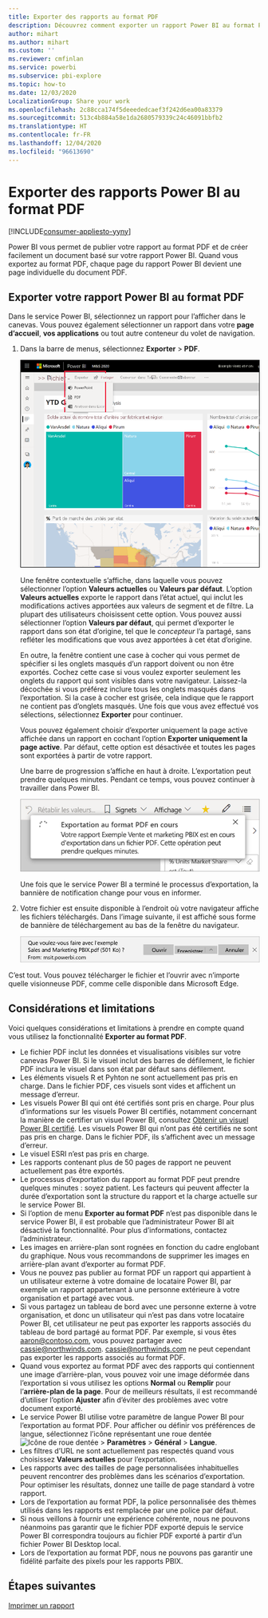 ```yaml
---
title: Exporter des rapports au format PDF
description: Découvrez comment exporter un rapport Power BI au format PDF.
author: mihart
ms.author: mihart
ms.custom: ''
ms.reviewer: cmfinlan
ms.service: powerbi
ms.subservice: pbi-explore
ms.topic: how-to
ms.date: 12/03/2020
LocalizationGroup: Share your work
ms.openlocfilehash: 2c88cca174f5deeededcaef3f242d6ea00a83379
ms.sourcegitcommit: 513c4b884a58e1da2680579339c24c46091bbfb2
ms.translationtype: HT
ms.contentlocale: fr-FR
ms.lasthandoff: 12/04/2020
ms.locfileid: "96613690"
---
```

# <a name="export-reports-from-power-bi-to-pdf"></a>Exporter des rapports Power BI au format PDF

[!INCLUDE[consumer-appliesto-yyny](../includes/consumer-appliesto-yyny.md)]


Power BI vous permet de publier votre rapport au format PDF et de créer facilement un document basé sur votre rapport Power BI. Quand vous exportez au format PDF, chaque page du rapport Power BI devient une page individuelle du document PDF.

## <a name="export-your-power-bi-report-to-pdf"></a>Exporter votre rapport Power BI au format PDF
Dans le service Power BI, sélectionnez un rapport pour l’afficher dans le canevas. Vous pouvez également sélectionner un rapport dans votre **page d’accueil**, **vos applications** ou tout autre conteneur du volet de navigation.

1. Dans la barre de menus, sélectionnez **Exporter** > **PDF**.

    ![Sélectionner Exporter dans la barre de menus](media/end-user-pdf/power-bi-export-pdfs.png)

    Une fenêtre contextuelle s’affiche, dans laquelle vous pouvez sélectionner l’option **Valeurs actuelles** ou **Valeurs par défaut**. L’option **Valeurs actuelles** exporte le rapport dans l’état actuel, qui inclut les modifications actives apportées aux valeurs de segment et de filtre. La plupart des utilisateurs choisissent cette option. Vous pouvez aussi sélectionner l’option **Valeurs par défaut**, qui permet d’exporter le rapport dans son état d’origine, tel que le *concepteur* l’a partagé, sans refléter les modifications que vous avez apportées à cet état d’origine.
    
    En outre, la fenêtre contient une case à cocher qui vous permet de spécifier si les onglets masqués d’un rapport doivent ou non être exportés. Cochez cette case si vous voulez exporter seulement les onglets du rapport qui sont visibles dans votre navigateur. Laissez-la décochée si vous préférez inclure tous les onglets masqués dans l’exportation. Si la case à cocher est grisée, cela indique que le rapport ne contient pas d’onglets masqués. Une fois que vous avez effectué vos sélections, sélectionnez **Exporter** pour continuer.
    
    Vous pouvez également choisir d’exporter uniquement la page active affichée dans un rapport en cochant l’option **Exporter uniquement la page active**.  Par défaut, cette option est désactivée et toutes les pages sont exportées à partir de votre rapport.
    
    Une barre de progression s’affiche en haut à droite. L’exportation peut prendre quelques minutes. Pendant ce temps, vous pouvez continuer à travailler dans Power BI.

    ![Messages de progression de l’exportation](media/end-user-pdf/power-bi-export-progress.png)

    Une fois que le service Power BI a terminé le processus d’exportation, la bannière de notification change pour vous en informer.

2. Votre fichier est ensuite disponible à l’endroit où votre navigateur affiche les fichiers téléchargés. Dans l’image suivante, il est affiché sous forme de bannière de téléchargement au bas de la fenêtre du navigateur.

    ![Emplacement du fichier téléchargé](media/end-user-pdf/power-bi-export-done.png)

C’est tout. Vous pouvez télécharger le fichier et l’ouvrir avec n’importe quelle visionneuse PDF, comme celle disponible dans Microsoft Edge.


## <a name="limitations-and-considerations"></a>Considérations et limitations
Voici quelques considérations et limitations à prendre en compte quand vous utilisez la fonctionnalité **Exporter au format PDF**.

* Le fichier PDF inclut les données et visualisations visibles sur votre canevas Power BI. Si le visuel inclut des barres de défilement, le fichier PDF inclura le visuel dans son état par défaut sans défilement.  
* Les éléments visuels R et Pyhton ne sont actuellement pas pris en charge. Dans le fichier PDF, ces visuels sont vides et affichent un message d’erreur. 
* Les visuels Power BI qui ont été certifiés sont pris en charge. Pour plus d’informations sur les visuels Power BI certifiés, notamment concernant la manière de certifier un visuel Power BI, consultez [Obtenir un visuel Power BI certifié](../developer/visuals/power-bi-custom-visuals-certified.md). Les visuels Power BI qui n’ont pas été certifiés ne sont pas pris en charge. Dans le fichier PDF, ils s’affichent avec un message d’erreur.
* Le visuel ESRI n’est pas pris en charge.
* Les rapports contenant plus de 50 pages de rapport ne peuvent actuellement pas être exportés.
* Le processus d’exportation du rapport au format PDF peut prendre quelques minutes : soyez patient. Les facteurs qui peuvent affecter la durée d’exportation sont la structure du rapport et la charge actuelle sur le service Power BI.
* Si l’option de menu **Exporter au format PDF** n’est pas disponible dans le service Power BI, il est probable que l’administrateur Power BI ait désactivé la fonctionnalité. Pour plus d’informations, contactez l’administrateur.
* Les images en arrière-plan sont rognées en fonction du cadre englobant du graphique. Nous vous recommandons de supprimer les images en arrière-plan avant d’exporter au format PDF.
* Vous ne pouvez pas publier au format PDF un rapport qui appartient à un utilisateur externe à votre domaine de locataire Power BI, par exemple un rapport appartenant à une personne extérieure à votre organisation et partagé avec vous.
* Si vous partagez un tableau de bord avec une personne externe à votre organisation, et donc un utilisateur qui n’est pas dans votre locataire Power BI, cet utilisateur ne peut pas exporter les rapports associés du tableau de bord partagé au format PDF. Par exemple, si vous êtes aaron@contoso.com, vous pouvez partager avec cassie@northwinds.com. cassie@northwinds.com ne peut cependant pas exporter les rapports associés au format PDF.
* Quand vous exportez au format PDF avec des rapports qui contiennent une image d’arrière-plan, vous pouvez voir une image déformée dans l’exportation si vous utilisez les options **Normal** ou **Remplir** pour l’**arrière-plan de la page**. Pour de meilleurs résultats, il est recommandé d’utiliser l’option **Ajuster** afin d’éviter des problèmes avec votre document exporté.
* Le service Power BI utilise votre paramètre de langue Power BI pour l’exportation au format PDF. Pour afficher ou définir vos préférences de langue, sélectionnez l’icône représentant une roue dentée ![Icône de roue dentée](media/end-user-powerpoint/power-bi-settings-icon.png) > **Paramètres** > **Général** > **Langue**.
* Les filtres d’URL ne sont actuellement pas respectés quand vous choisissez **Valeurs actuelles** pour l’exportation.
* Les rapports avec des tailles de page personnalisées inhabituelles peuvent rencontrer des problèmes dans les scénarios d’exportation. Pour optimiser les résultats, donnez une taille de page standard à votre rapport.
* Lors de l’exportation au format PDF, la police personnalisée des thèmes utilisés dans les rapports est remplacée par une police par défaut.
* Si nous veillons à fournir une expérience cohérente, nous ne pouvons néanmoins pas garantir que le fichier PDF exporté depuis le service Power BI correspondra toujours au fichier PDF exporté à partir d’un fichier Power BI Desktop local.
* Lors de l’exportation au format PDF, nous ne pouvons pas garantir une fidélité parfaite des pixels pour les rapports PBIX.

## <a name="next-steps"></a>Étapes suivantes
[Imprimer un rapport](end-user-print.md)
